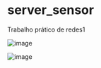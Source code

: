 # server_sensor
Trabalho prático de redes1

![image](https://github.com/PyMarcus/server_sensor/assets/88283829/34c3ed4f-78ba-4e35-84f5-958214bfb4ff)

![image](https://github.com/PyMarcus/server_sensor/assets/88283829/0ab80fca-9dc7-4d28-a0fd-54e59c28e6b4)
